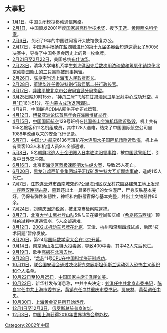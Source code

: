 ## 大事記

  - [1月1日](../Page/1月1日.md "wikilink")，中国关闭模拟移动通信网络。
  - [2月1日](../Page/2月1日.md "wikilink")，中国颁发2001年度[国家最高科学技术奖](https://zh.wikipedia.org/wiki/国家最高科学技术奖 "wikilink")，授予[王选](../Page/王选.md "wikilink")、[黄昆两名科学家](../Page/黄昆.md "wikilink")。
  - [2月6日](../Page/2月6日.md "wikilink")，关闭了9年的中国驻阿富汗大使馆恢复办公。
  - [2月17日](../Page/2月17日.md "wikilink")，中国选手[杨扬在](https://zh.wikipedia.org/wiki/杨扬 "wikilink")[盐湖城进行的](https://zh.wikipedia.org/wiki/盐湖城 "wikilink")[第十九届冬奥会短道速滑女子](https://zh.wikipedia.org/wiki/第十九届冬奥会 "wikilink")500米决赛中，夺得了中国冬奥会历史上的第一枚金牌。
  - [2月21日至](../Page/2月21日.md "wikilink")[2月22日](../Page/2月22日.md "wikilink")，美国总统[布什访华](https://zh.wikipedia.org/wiki/布什 "wikilink")。
  - [2月23日](../Page/2月23日.md "wikilink")，清华大学电机系学生[刘海洋因先后数次用浓硫酸和氢氧化钠烧伤北京动物园熊山的三只黑熊被刑事拘留](https://zh.wikipedia.org/wiki/刘海洋 "wikilink")。
  - [2月26日](../Page/2月26日.md "wikilink")，[陈良宇当选](../Page/陈良宇.md "wikilink")[上海市人民政府市长](https://zh.wikipedia.org/wiki/上海市人民政府市长 "wikilink")。
  - [2月28日](../Page/2月28日.md "wikilink")，[董建华连任](https://zh.wikipedia.org/wiki/董建华 "wikilink")[香港特别行政区第二任行政长官](https://zh.wikipedia.org/wiki/香港特别行政区 "wikilink")。
  - [3月17日](../Page/3月17日.md "wikilink")，[龚建平被北京市公安局宣武分局拘留](../Page/龚建平.md "wikilink")。
  - [3月25日晚](../Page/3月25日.md "wikilink")10时15分，“[神舟三号](https://zh.wikipedia.org/wiki/神舟三号 "wikilink")”飞船在[甘肃](https://zh.wikipedia.org/wiki/甘肃 "wikilink")[酒泉卫星发射中心成功升空](https://zh.wikipedia.org/wiki/酒泉卫星发射中心 "wikilink")。[4月1日](../Page/4月1日.md "wikilink")16时51分，在[内蒙古成功返回着陆](https://zh.wikipedia.org/wiki/内蒙古 "wikilink")。
  - [4月9日](../Page/4月9日.md "wikilink")，[中国联通](https://zh.wikipedia.org/wiki/中国联通 "wikilink")[CDMA网络开始正式运营](https://zh.wikipedia.org/wiki/CDMA "wikilink")。
  - [4月12日](../Page/4月12日.md "wikilink")，[博鳌亚洲论坛首届年会在](https://zh.wikipedia.org/wiki/博鳌亚洲论坛 "wikilink")[海南](https://zh.wikipedia.org/wiki/海南 "wikilink")[博鳌举行](https://zh.wikipedia.org/wiki/博鳌 "wikilink")。
  - [4月15日](../Page/4月15日.md "wikilink")，[中国国际航空](../Page/中国国际航空.md "wikilink")129号班机在[韩国](https://zh.wikipedia.org/wiki/韩国 "wikilink")[釜山](https://zh.wikipedia.org/wiki/釜山 "wikilink")[金海机场附近](https://zh.wikipedia.org/wiki/金海机场 "wikilink")[坠毁](../Page/中国国际航空129号班机空难.md "wikilink")，机上共有155名旅客和11名机组成员，其中128人遇难，结束了中国国际航空公司自1988年改组以来的安全飞行记录。
  - [5月7日](../Page/5月7日.md "wikilink")，[中国北方航空](../Page/中国北方航空.md "wikilink")6136号班机在[大连](https://zh.wikipedia.org/wiki/大连 "wikilink")[周水子国际机场附近坠海](https://zh.wikipedia.org/wiki/周水子国际机场 "wikilink")，机上共有乘客103人和机组人员9人全部遇难。
  - [5月8日](../Page/5月8日.md "wikilink")，5名[朝鲜北逃人士](https://zh.wikipedia.org/wiki/朝鲜 "wikilink")[企图闯入日本驻沈阳领事馆](https://zh.wikipedia.org/wiki/日本驻沈阳总领事馆闯馆事件 "wikilink")，被[中国武警阻拦](https://zh.wikipedia.org/wiki/中国武警 "wikilink")，引发中日外交冲突。
  - [6月16日](../Page/6月16日.md "wikilink")，北京市[海淀区蓝极速网吧发生](https://zh.wikipedia.org/wiki/海淀区 "wikilink")[纵火案](../Page/蓝极速网吧纵火案.md "wikilink")，导致25人死亡。
  - [6月20日](../Page/6月20日.md "wikilink")，[黑龙江鸡西矿业集团城子河煤矿发生特大瓦斯爆炸事故](../Page/黑龙江.md "wikilink")，造成115人死亡。
  - [7月7日](https://zh.wikipedia.org/wiki/7月7日 "wikilink")，[江苏](https://zh.wikipedia.org/wiki/江苏 "wikilink")[连云港市西南城郊约](../Page/连云港市.md "wikilink")7公里[海州区](../Page/海州区_\(连云港市\).md "wikilink")[双龙村花园路建筑工地上发现一座](https://zh.wikipedia.org/wiki/双龙村 "wikilink")[西汉晚期古墓](../Page/西汉.md "wikilink")，墓葬还出土一具保存完好的女性溼尸，尸身皮肤基本完好，仍保有弹性和韧性，神经和内脏器官保存基本完整，并出土文物器件80余。
  - [7月24日](https://zh.wikipedia.org/wiki/7月24日 "wikilink")，[刘晓庆因逃税案](../Page/刘晓庆.md "wikilink")，被北京市检察院逮捕。
  - [8月7日](../Page/8月7日.md "wikilink")，[北京大学山鹰社登山队](../Page/北京大学.md "wikilink")5名队员在攀登岗彭庆峰（[希夏邦马西峰](../Page/希夏邦马峰.md "wikilink")）顶峰的过程中遭遇雪崩，5人全部遇难。
  - [8月12日](https://zh.wikipedia.org/wiki/8月12日 "wikilink")，[2002式机动车号牌在北京](https://zh.wikipedia.org/wiki/中华人民共和国民用机动车号牌#2002年式机动车号牌编码规则 "wikilink")、天津、杭州和深圳四城试点，后因“技术问题”暂停发放。
  - [8月20日](../Page/8月20日.md "wikilink")，第24届[国际数学家大会在北京开幕](../Page/国际数学家大会.md "wikilink")。
  - [9月14日](../Page/9月14日.md "wikilink")，[南京](https://zh.wikipedia.org/wiki/南京 "wikilink")[汤山发生](https://zh.wikipedia.org/wiki/汤山 "wikilink")[特大投毒案](https://zh.wikipedia.org/wiki/南京湯山投毒案 "wikilink")，导致400中毒，其中42人先后死亡。
  - [9月19日](../Page/9月19日.md "wikilink")，歌手[高枫在北京去世](https://zh.wikipedia.org/wiki/高枫_\(歌手\) "wikilink")。
  - [9月28日](../Page/9月28日.md "wikilink")，“[龙芯](../Page/龙芯.md "wikilink")”1号[CPU在](https://zh.wikipedia.org/wiki/CPU "wikilink")[中国科学院研制成功](../Page/中国科学院.md "wikilink")。
  - [10月11日](../Page/10月11日.md "wikilink")，[联合国安理会通过决议将](https://zh.wikipedia.org/wiki/联合国安理会 "wikilink")[东突厥斯坦伊斯兰运动列入恐怖主义组织和个人名单](https://zh.wikipedia.org/wiki/东突厥斯坦伊斯兰运动 "wikilink")。
  - [10月22日至](../Page/10月22日.md "wikilink")[10月25日](../Page/10月25日.md "wikilink")，[中国国家主席](https://zh.wikipedia.org/wiki/中国国家主席 "wikilink")[江泽民访美](../Page/江泽民.md "wikilink")。
  - [10月22日](../Page/10月22日.md "wikilink")，新华社发布消息称，中共中央决定：[刘淇任](../Page/刘淇.md "wikilink")[中共北京市委书记](https://zh.wikipedia.org/wiki/中共北京市委书记 "wikilink")，[陈良宇任](../Page/陈良宇.md "wikilink")[中共上海市委书记](https://zh.wikipedia.org/wiki/中共上海市委书记 "wikilink")，[黄镇东任](../Page/黄镇东.md "wikilink")[中共重庆市委书记](https://zh.wikipedia.org/wiki/中共重庆市委书记 "wikilink")。[贾庆林](../Page/贾庆林.md "wikilink")、[黄菊调任中央](../Page/黄菊.md "wikilink")。
  - [10月30日](../Page/10月30日.md "wikilink")，[上海黄金交易所开始运行](../Page/上海黄金交易所.md "wikilink")。
  - [12月1日至](../Page/12月1日.md "wikilink")[12月3日](../Page/12月3日.md "wikilink")，[俄罗斯总统](../Page/俄罗斯总统.md "wikilink")[普京访华](https://zh.wikipedia.org/wiki/普京 "wikilink")。
  - [12月3日](../Page/12月3日.md "wikilink")，[中国](https://zh.wikipedia.org/wiki/中国 "wikilink")[上海获得](https://zh.wikipedia.org/wiki/上海 "wikilink")[2010年世界博览会举办权](https://zh.wikipedia.org/wiki/2010年世界博览会 "wikilink")。

[Category:2002年中国](https://zh.wikipedia.org/wiki/Category:2002年中国 "wikilink")